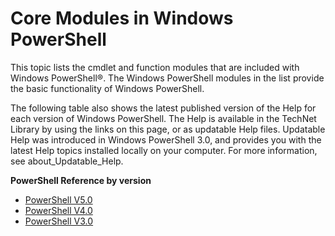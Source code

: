 #  Core Modules in Windows PowerShell
This topic lists the cmdlet and function modules that are included with Windows
PowerShell®. The Windows PowerShell modules in the list provide the basic
functionality of Windows PowerShell.  

The following table also shows the latest published version of the Help for each
version of Windows PowerShell. The Help is available in the TechNet Library by
using the links on this page, or as updatable Help files. Updatable Help was
introduced in Windows PowerShell 3.0, and provides you with the latest Help
topics installed locally on your computer. For more information, see
about_Updatable_Help.

**PowerShell Reference by version**
-  [PowerShell V5.0](v5/README.md)
-  [PowerShell V4.0](v4/README.md)
-  [PowerShell V3.0](v3/README.md)
